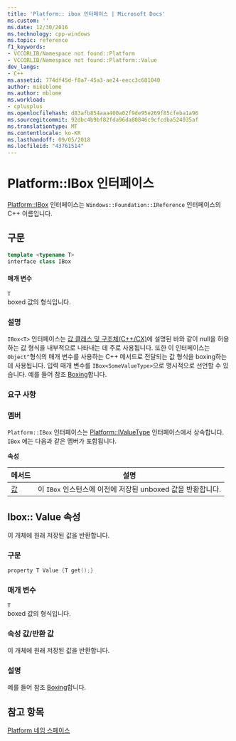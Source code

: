 ```yaml
---
title: 'Platform:: ibox 인터페이스 | Microsoft Docs'
ms.custom: ''
ms.date: 12/30/2016
ms.technology: cpp-windows
ms.topic: reference
f1_keywords:
- VCCORLIB/Namespace not found::Platform
- VCCORLIB/Namespace not found::Platform::Value
dev_langs:
- C++
ms.assetid: 774df45d-f8a7-45a3-ae24-eecc3c681040
author: mikeblome
ms.author: mblome
ms.workload:
- cplusplus
ms.openlocfilehash: d83afb854aaa400a02f9de95e269f85cfeba1a96
ms.sourcegitcommit: 92dbc4b9bf82fda96da80846c9cfcdba524035af
ms.translationtype: MT
ms.contentlocale: ko-KR
ms.lasthandoff: 09/05/2018
ms.locfileid: "43761514"
---
```

# <a name="platformibox-interface"></a>Platform::IBox 인터페이스
[Platform::IBox](../cppcx/platform-ibox-interface.md) 인터페이스는 `Windows::Foundation::IReference` 인터페이스의 C++ 이름입니다.  
  
## <a name="syntax"></a>구문  
  
```cpp  
template <typename T>  
interface class IBox  
```  
  
#### <a name="parameters"></a>매개 변수  
 `T`  
 boxed 값의 형식입니다.  
  
### <a name="remarks"></a>설명  
 `IBox<T>` 인터페이스는 [값 클래스 및 구조체(C++/CX)](../cppcx/value-classes-and-structs-c-cx.md)에 설명된 바와 같이 null을 허용하는 값 형식을 내부적으로 나타내는 데 주로 사용됩니다. 또한 이 인터페이스는 `Object^`형식의 매개 변수를 사용하는 C++ 메서드로 전달되는 값 형식을 boxing하는 데 사용됩니다. 입력 매개 변수를 `IBox<SomeValueType>`으로 명시적으로 선언할 수 있습니다. 예를 들어 참조 [Boxing](../cppcx/boxing-c-cx.md)합니다.  
  
### <a name="requirements"></a>요구 사항  
  
### <a name="members"></a>멤버  
 `Platform::IBox` 인터페이스는 [Platform::IValueType](../cppcx/platform-ivaluetype-interface.md) 인터페이스에서 상속합니다. `IBox` 에는 다음과 같은 멤버가 포함됩니다.  
  
 **속성**  
  
|메서드|설명|  
|------------|-----------------|  
|[값](#value)|이 `IBox` 인스턴스에 이전에 저장된 unboxed 값을 반환합니다.|  

## <a name="value"></a> Ibox:: Value 속성
이 개체에 원래 저장된 값을 반환합니다.  
  
### <a name="syntax"></a>구문  
  
```cpp  
property T Value {T get();}  
```  
  
### <a name="parameters"></a>매개 변수  
 `T`  
 boxed 값의 형식입니다.  
  
### <a name="property-valuereturn-value"></a>속성 값/반환 값  
 이 개체에 원래 저장된 값을 반환합니다.  
  
### <a name="remarks"></a>설명  
 예를 들어 참조 [Boxing](../cppcx/boxing-c-cx.md)합니다.  
  
  
## <a name="see-also"></a>참고 항목  
 [Platform 네임 스페이스](../cppcx/platform-namespace-c-cx.md)